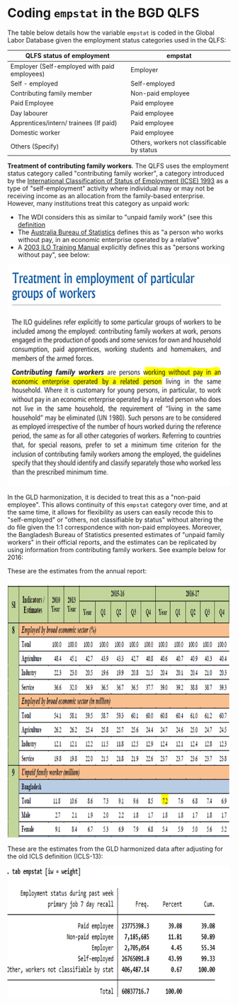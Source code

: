 # Coding `empstat` in the BGD QLFS

The table below details how the variable `empstat` is coded in the Global Labor Database given the employment status categories used in the QLFS:


| **QLFS status of   employment** | **empstat** |
|---|---|
| Employer (Self-employed with paid   employees) | Employer |
| Self - employed | Self-employed |
| Contributing family member | Non-paid employee |
| Paid    Employee | Paid employee |
| Day labourer | Paid employee |
| Apprentices/intern/ trainees (If paid) | Paid employee |
| Domestic worker | Paid employee |
| Others (Specify) | Others, workers not classificable by status |

**Treatment of contributing family workers**. The QLFS uses the employment status category called "contributing family worker", a category introduced by the [International Classification of Status of Employment (ICSE)
1993](Utilities/icse93.pdf) as a type of "self-employment" activity where individual may or may not be receiving income as an allocation from the family-based enterprise. However, many institutions treat this category as unpaid work:
- The WDI considers this as similar to "unpaid family work" (see this [definition](https://databank.worldbank.org/metadataglossary/millennium-development-goals/series/SL.FAM.WORK.MA.ZS)
- The [Australia Bureau of Statistics](https://www.abs.gov.au/ausstats/abs@.nsf/Lookup/2901.0Chapter27002016) defines this as "a person who works without pay, in an economic enterprise operated by a relative"
- A [2003 ILO Training Manual](Utilities/ilo_labstat.pdf) explicitly defines this as "persons working without pay", see below:

<img src="Utilities/def_cfw.PNG" width="600" height="500">

In the GLD harmonization, it is decided to treat this as a "non-paid employee". This allows continuity of this `empstat` category over time, and at the same time, it allows for flexibility as users can easily recode this to "self-employed" or "others, not classifiable by status" without altering the do file given the 1:1 correspondence with non-paid employees. Moreover, the Bangladesh Bureau of Statistics presented estimates of "unpaid family workers" in their official reports, and the estimates can be replicated by using information from contributing family workers. See example below for 2016:

These are the estimates from the annual report:


<img src="Utilities/unpaid_2016_official.PNG" width="800" height="580">

These are the estimates from the GLD harmonized data after adjusting for the old ICLS definition (ICLS-13):

<img src="Utilities/unpaid_2016.PNG" width="620" height="300">



